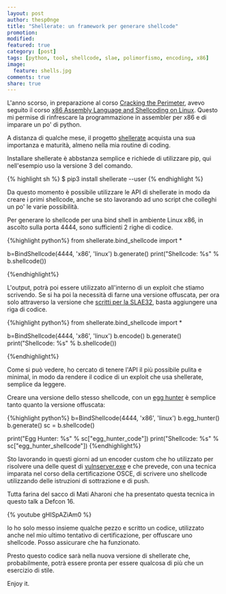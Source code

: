 ```yaml
---
layout: post
author: thesp0nge
title: "Shellerate: un framework per generare shellcode"
promotion: 
modified: 
featured: true
category: [post]
tags: [python, tool, shellcode, slae, polimorfismo, encoding, x86]
image:
  feature: shells.jpg
comments: true
share: true
---
```


L'anno scorso, in preparazione al corso [Cracking the
Perimeter](https://www.offensive-security.com/information-security-training/cracking-the-perimeter/),
avevo seguito il corso [x86 Assembly Language and Shellcoding on
Linux](https://www.pentesteracademy.com/course?id=3). Questo mi permise di
rinfrescare la programmazione in assembler per x86 e di imparare un po' di
python.

A distanza di qualche mese, il progetto
[shellerate](https://github.com/thesp0nge/shellerate) acquista una sua
importanza e maturità, almeno nella mia routine di coding.

Installare shellerate è abbstanza semplice e richiede di utilizzare pip, qui
nell'esempio uso la versione 3 del comando.

{% highlight sh %}
$ pip3 install shellerate --user
{% endhighlight %}

Da questo momento è possibile utilizzare le API di shellerate in modo da creare
i primi shellcode, anche se sto lavorando ad uno script che colleghi un po' le
varie possibilità.

Per generare lo shellcode per una bind shell in ambiente Linux x86, in ascolto
sulla porta 4444, sono sufficienti 2 righe di codice.

{%highlight python%}
from shellerate.bind_shellcode import *

b=BindShellcode(4444, 'x86', 'linux')
b.generate()
print("Shellcode: %s" % b.shellcode())

{%endhighlight%}

L'output, potrà poi essere utilizzato all'interno di un exploit che stiamo
scrivendo. Se si ha poi la necessità di farne una versione offuscata, per ora
solo attraverso la versione che [scritti per la
SLAE32](https://codiceinsicuro.it/slae/assignment-4-a-default-encoder/), basta
aggiungere una riga di codice.

{%highlight python%}
from shellerate.bind_shellcode import *

b=BindShellcode(4444, 'x86', 'linux')
b.encode()
b.generate()
print("Shellcode: %s" % b.shellcode())

{%endhighlight%}

Come si può vedere, ho cercato di tenere l'API il più possibile pulita e
minimal, in modo da rendere il codice di un exploit che usa shellerate,
semplice da leggere.

Creare una versione dello stesso shellcode, con un
[egg hunter](https://codiceinsicuro.it/slae/assignment-3-an-egg-hunter-journey/)
è semplice tanto quanto la versione offuscata: 

{%highlight python%}
b=BindShellcode(4444, 'x86', 'linux')
b.egg_hunter()
b.generate()
sc = b.shellcode()

print("Egg Hunter: %s" % sc["egg_hunter_code"])
print("Shellcode: %s" % sc["egg_hunter_shellcode"])
{%endhighlight%}

Sto lavorando in questi giorni ad un encoder custom che ho utilizzato per
risolvere una delle quest di
[vulnserver.exe](https://github.com/stephenbradshaw/vulnserver) e che prevede,
con una tecnica imparata nel corso della certificazione OSCE, di scrivere uno
shellcode utilizzando delle istruzioni di sottrazione e di push.

Tutta farina del sacco di Mati Aharoni che ha presentato questa tecnica in
questo talk a Defcon 16.

{% youtube gHISpAZiAm0 %}

Io ho solo messo insieme qualche pezzo e scritto un codice, utilizzato anche
nel mio ultimo tentativo di certificazione, per offuscare uno shellcode. Posso
assicurare che ha funzionato.

Presto questo codice sarà nella nuova versione di shellerate che,
probabilmente, potrà essere pronta per essere qualcosa di più che un esercizio
di stile.

Enjoy it.
